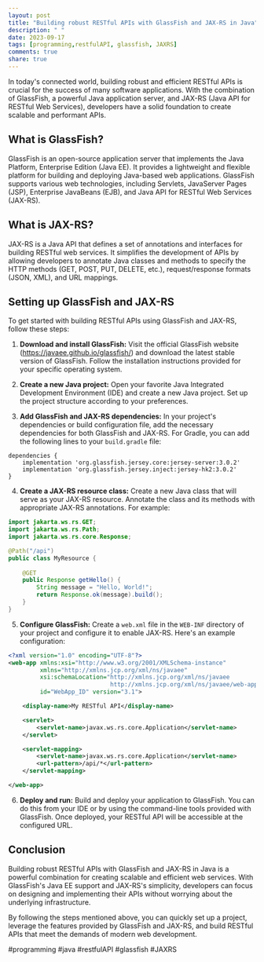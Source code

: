 ```yaml
---
layout: post
title: "Building robust RESTful APIs with GlassFish and JAX-RS in Java"
description: " "
date: 2023-09-17
tags: [programming,restfulAPI, glassfish, JAXRS]
comments: true
share: true
---
```


In today's connected world, building robust and efficient RESTful APIs is crucial for the success of many software applications. With the combination of GlassFish, a powerful Java application server, and JAX-RS (Java API for RESTful Web Services), developers have a solid foundation to create scalable and performant APIs.

## What is GlassFish?

GlassFish is an open-source application server that implements the Java Platform, Enterprise Edition (Java EE). It provides a lightweight and flexible platform for building and deploying Java-based web applications. GlassFish supports various web technologies, including Servlets, JavaServer Pages (JSP), Enterprise JavaBeans (EJB), and Java API for RESTful Web Services (JAX-RS).

## What is JAX-RS?

JAX-RS is a Java API that defines a set of annotations and interfaces for building RESTful web services. It simplifies the development of APIs by allowing developers to annotate Java classes and methods to specify the HTTP methods (GET, POST, PUT, DELETE, etc.), request/response formats (JSON, XML), and URL mappings.

## Setting up GlassFish and JAX-RS

To get started with building RESTful APIs using GlassFish and JAX-RS, follow these steps:

1. **Download and install GlassFish:** Visit the official GlassFish website (https://javaee.github.io/glassfish/) and download the latest stable version of GlassFish. Follow the installation instructions provided for your specific operating system.

2. **Create a new Java project:** Open your favorite Java Integrated Development Environment (IDE) and create a new Java project. Set up the project structure according to your preferences.

3. **Add GlassFish and JAX-RS dependencies:** In your project's dependencies or build configuration file, add the necessary dependencies for both GlassFish and JAX-RS. For Gradle, you can add the following lines to your `build.gradle` file:

```
dependencies {
    implementation 'org.glassfish.jersey.core:jersey-server:3.0.2'
    implementation 'org.glassfish.jersey.inject:jersey-hk2:3.0.2'
}
```

4. **Create a JAX-RS resource class:** Create a new Java class that will serve as your JAX-RS resource. Annotate the class and its methods with appropriate JAX-RS annotations. For example:

```java
import jakarta.ws.rs.GET;
import jakarta.ws.rs.Path;
import jakarta.ws.rs.core.Response;

@Path("/api")
public class MyResource {
    
    @GET
    public Response getHello() {
        String message = "Hello, World!";
        return Response.ok(message).build();
    }
}
```

5. **Configure GlassFish:** Create a `web.xml` file in the `WEB-INF` directory of your project and configure it to enable JAX-RS. Here's an example configuration:

```xml
<?xml version="1.0" encoding="UTF-8"?>
<web-app xmlns:xsi="http://www.w3.org/2001/XMLSchema-instance"
         xmlns="http://xmlns.jcp.org/xml/ns/javaee"
         xsi:schemaLocation="http://xmlns.jcp.org/xml/ns/javaee
                             http://xmlns.jcp.org/xml/ns/javaee/web-app_3_1.xsd"
         id="WebApp_ID" version="3.1">

    <display-name>My RESTful API</display-name>

    <servlet>
        <servlet-name>javax.ws.rs.core.Application</servlet-name>
    </servlet>

    <servlet-mapping>
        <servlet-name>javax.ws.rs.core.Application</servlet-name>
        <url-pattern>/api/*</url-pattern>
    </servlet-mapping>

</web-app>
```

6. **Deploy and run:** Build and deploy your application to GlassFish. You can do this from your IDE or by using the command-line tools provided with GlassFish. Once deployed, your RESTful API will be accessible at the configured URL.

## Conclusion

Building robust RESTful APIs with GlassFish and JAX-RS in Java is a powerful combination for creating scalable and efficient web services. With GlassFish's Java EE support and JAX-RS's simplicity, developers can focus on designing and implementing their APIs without worrying about the underlying infrastructure.

By following the steps mentioned above, you can quickly set up a project, leverage the features provided by GlassFish and JAX-RS, and build RESTful APIs that meet the demands of modern web development.

#programming #java #restfulAPI #glassfish #JAXRS